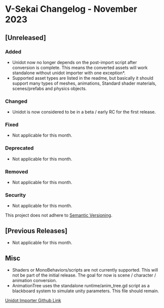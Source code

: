 # V-Sekai Changelog - November 2023

## [Unreleased]

### Added

- Unidot now no longer depends on the post-import script after conversion is complete. This means the converted assets will work standalone without unidot importer with one exception\*.
- Supported asset types are listed in the readme, but basically it should support many types of meshes, animations, Standard shader materials, scenes/prefabs and physics objects.

### Changed

- Unidot is now considered to be in a beta / early RC for the first release.

### Fixed

- Not applicable for this month.

### Deprecated

- Not applicable for this month.

### Removed

- Not applicable for this month.

### Security

- Not applicable for this month.

This project does not adhere to [Semantic Versioning](https://semver.org/spec/v2.0.0.html).

## [Previous Releases]

- Not applicable for this month.

## Misc

- Shaders or MonoBehaviors/scripts are not currently supported. This will not be part of the initial release. The goal for now is scene / character / animation conversion.
- AnimationTree uses the standalone runtime/anim_tree.gd script as a blackboard system to simulate unity parameters. This file should remain.

[Unidot Importer Github Link](https://github.com/V-Sekai/Unidot_Importer)
